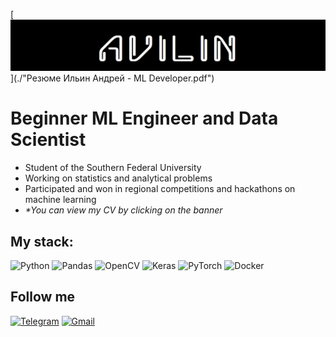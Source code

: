 [![Header](./avilin.png)](./"Резюме Ильин Андрей - ML Developer.pdf")
# Beginner ML Engineer and Data Scientist
- Student of the Southern Federal University
- Working on statistics and analytical problems
- Participated and won in regional competitions and hackathons on machine learning
- _*You can view my CV by clicking on the banner_

## My stack:
![Python](https://img.shields.io/badge/-Python-090909?style=for-the-badge&logo=Python)
![Pandas](https://img.shields.io/badge/-Pandas-090909?style=for-the-badge&logo=Pandas)
![OpenCV](https://img.shields.io/badge/-OpenCV-090909?style=for-the-badge&logo=OpenCV)
![Keras](https://img.shields.io/badge/-Keras-090909?style=for-the-badge&logo=Keras)
![PyTorch](https://img.shields.io/badge/-PyTorch-090909?style=for-the-badge&logo=PyTorch)
![Docker](https://img.shields.io/badge/-Docker-090909?style=for-the-badge&logo=Docker)

## Follow me
[![Telegram](https://img.shields.io/badge/-Telegram-090909?style=for-the-badge&logo=Telegram)](https://t.me/nosignalx2k)
[![Gmail](https://img.shields.io/badge/-Gmail-090909?style=for-the-badge&logo=Gmail)](mailto:kingofsweetsx2k@gmail.com)

